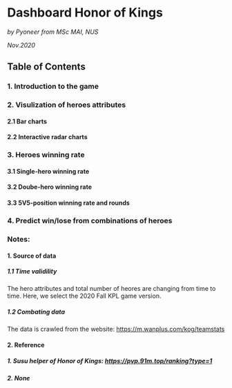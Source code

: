 # Dashboard Honor of Kings
_by Pyoneer from MSc MAI, NUS_

_Nov.2020_

## Table of Contents
### **1. Introduction to the game**

### **2. Visulization of heroes attributes**
#### **2.1 Bar charts**
#### 2.2 Interactive radar charts

### **3. Heroes winning rate**

#### **3.1 Single-hero winning rate**
  
#### **3.2 Doube-hero winning rate**
  
#### **3.3 5V5-position winning rate and rounds**

  
### **4. Predict win/lose from combinations of heroes**

### Notes:
#### **1. Source of data**

##### **1.1 Time validility**
  
  The hero attributes and total number of heores are changing from time to time. Here, we select the 2020 Fall KPL game version.
  
##### **1.2 Combating data**
  
  The data is crawled from the website: https://m.wanplus.com/kog/teamstats
  
#### **2. Reference**

##### **1. Susu helper of Honor of Kings: https://pvp.91m.top/ranking?type=1**
  
##### **2. None**
